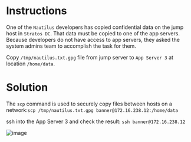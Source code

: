 # Instructions

One of the `Nautilus` developers has copied confidential data on the jump host in `Stratos DC`. That data must be copied to one of the app servers. Because developers do not have access to app servers, they asked the system admins team to accomplish the task for them.

Copy `/tmp/nautilus.txt.gpg` file from jump server to `App Server 3`  at location `/home/data`.

# Solution

The `scp` command is used to securely copy files between hosts on a network:`scp /tmp/nautilus.txt.gpg banner@172.16.238.12:/home/data`

ssh into the App Server 3 and check the result: `ssh banner@172.16.238.12`

![image](https://github.com/janaom/KodeKloud-Engineer-2.0/assets/83917694/f1f01bac-29e6-409a-b44e-261f661cc3ec)
